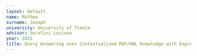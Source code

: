 ```yaml
---
layout: default 
name: Mathew
surname: Joseph
university: University of Trento
advisor: Serafini Luciano
year: 2015
title: Query Answering over Contextualized RDF/OWL Knowledge with Expressive Bridge Rules Decidable classes
---
```

